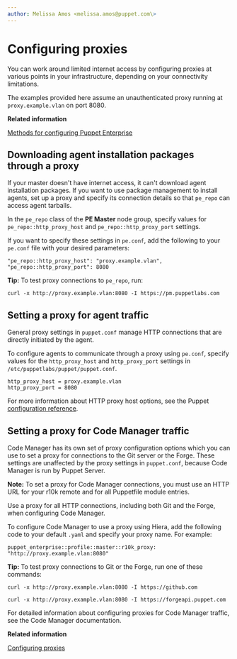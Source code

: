 ```yaml
---
author: Melissa Amos <melissa.amos@puppet.com\>
---
```


# Configuring proxies

You can work around limited internet access by configuring proxies at various points in your infrastructure, depending on your connectivity limitations.

The examples provided here assume an unauthenticated proxy running at `proxy.example.vlan` on port 8080.

**Related information**  


[Methods for configuring Puppet Enterprise](config_intro.md#)

## Downloading agent installation packages through a proxy

If your master doesn't have internet access, it can't download agent installation packages. If you want to use package management to install agents, set up a proxy and specify its connection details so that `pe_repo` can access agent tarballs.

In the `pe_repo` class of the **PE Master** node group, specify values for `pe_repo::http_proxy_host` and `pe_repo::http_proxy_port` settings.

If you want to specify these settings in `pe.conf`, add the following to your `pe.conf` file with your desired parameters:

```
"pe_repo::http_proxy_host": "proxy.example.vlan",
"pe_repo::http_proxy_port": 8080
```

**Tip:** To test proxy connections to `pe_repo`, run:

```
curl -x http://proxy.example.vlan:8080 -I https://pm.puppetlabs.com
```

## Setting a proxy for agent traffic

General proxy settings in `puppet.conf` manage HTTP connections that are directly initiated by the agent.

To configure agents to communicate through a proxy using `pe.conf`, specify values for the `http_proxy_host` and `http_proxy_port` settings in `/etc/puppetlabs/puppet/puppet.conf`.

```
http_proxy_host = proxy.example.vlan
http_proxy_port = 8080
```

For more information about HTTP proxy host options, see the Puppet [configuration reference](https://puppet.com/docs/puppet/latest/configuration.html#httpproxyhost).

## Setting a proxy for Code Manager traffic

Code Manager has its own set of proxy configuration options which you can use to set a proxy for connections to the Git server or the Forge. These settings are unaffected by the proxy settings in `puppet.conf`, because Code Manager is run by Puppet Server.

**Note:** To set a proxy for Code Manager connections, you must use an HTTP URL for your r10k remote and for all Puppetfile module entries.

Use a proxy for all HTTP connections, including both Git and the Forge, when configuring Code Manager.

To configure Code Manager to use a proxy using Hiera, add the following code to your default `.yaml` and specify your proxy name. For example:

```
puppet_enterprise::profile::master::r10k_proxy: "http://proxy.example.vlan:8080"
```

**Tip:** To test proxy connections to Git or the Forge, run one of these commands:

```
curl -x http://proxy.example.vlan:8080 -I https://github.com
```

```
curl -x http://proxy.example.vlan:8080 -I https://forgeapi.puppet.com
```

For detailed information about configuring proxies for Code Manager traffic, see the Code Manager documentation.

**Related information**  


[Configuring proxies](code_mgr_customizing.md#)

